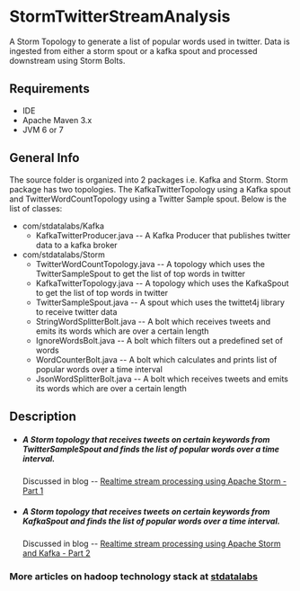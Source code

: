 # StormTwitterStreamAnalysis

A  Storm Topology to generate a list of popular words used in twitter. Data is ingested from either a storm spout or a kafka spout and processed downstream using Storm Bolts.

## Requirements
- IDE 
- Apache Maven 3.x
- JVM 6 or 7

## General Info
The source folder is organized into 2 packages i.e. Kafka and Storm. Storm package has two topologies. The KafkaTwitterTopology using a Kafka spout and TwitterWordCountTopology using a Twitter Sample spout. Below is the list of classes:
* com/stdatalabs/Kafka
     * KafkaTwitterProducer.java --   A Kafka Producer that publishes twitter data to a kafka broker
* com/stdatalabs/Storm
    * TwitterWordCountTopology.java -- A topology which uses the TwitterSampleSpout to get the list of top words in twitter 
    * KafkaTwitterTopology.java -- A topology which uses the KafkaSpout to get the list of top words in twitter
    * TwitterSampleSpout.java -- A spout which uses the twittet4j library to receive twitter data
    * StringWordSplitterBolt.java -- A bolt which receives tweets and emits its words which are over a certain length
    * IgnoreWordsBolt.java -- A bolt which filters out a predefined set of words
    * WordCounterBolt.java -- A bolt which calculates and prints list of popular words over a time interval
    * JsonWordSplitterBolt.java -- A bolt which receives tweets and emits its words which are over a certain length

## Description
* ##### A Storm topology that receives tweets on certain keywords from TwitterSampleSpout and finds the list of popular words over a time interval.
  Discussed in blog -- 
     [Realtime stream processing using Apache Storm - Part 1](http://stdatalabs.blogspot.in/2016/09/realtime-stream-processing-using-apache.html)

* ##### A Storm topology that receives tweets on certain keywords from KafkaSpout and finds the list of popular words over a time interval.
    Discussed in blog -- 
     [Realtime stream processing using Apache Storm and Kafka - Part 2](http://stdatalabs.blogspot.in/2016/10/real-time-stream-processing-using.html)

### More articles on hadoop technology stack at [stdatalabs](http://stdatalabs.blogspot.com)
